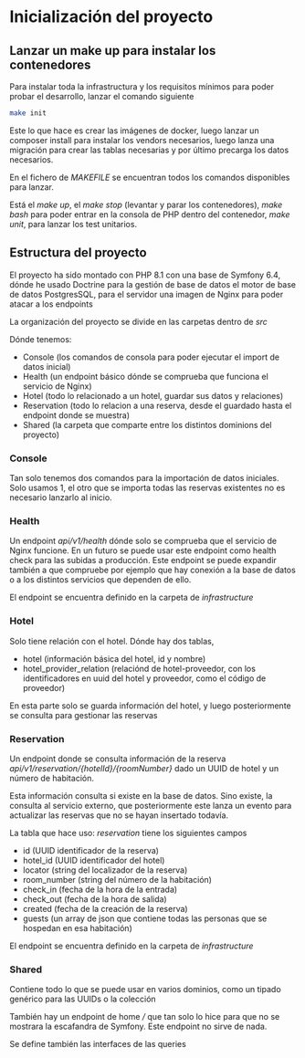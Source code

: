 # Inicialización del proyecto

## Lanzar un make up para instalar los contenedores
Para instalar toda la infrastructura y los requisitos mínimos para poder probar el desarrollo, lanzar el comando siguiente

```bash
make init
```

Este lo que hace es crear las imágenes de docker, luego lanzar un composer install para instalar los vendors necesarios, luego lanza una migración para crear las tablas necesarias y por último precarga los datos necesarios.

En el fichero de _MAKEFILE_ se encuentran todos los comandos disponibles para lanzar.

Está el _make up_, el _make stop_ (levantar y parar los contenedores), _make bash_ para poder entrar en la consola de PHP dentro del contenedor, _make unit_, para lanzar los test unitarios.

## Estructura del proyecto

El proyecto ha sido montado con PHP 8.1 con una base de Symfony 6.4, dónde he usado Doctrine para la gestión de base de datos el motor de base de datos PostgresSQL, para el servidor una imagen de Nginx para poder atacar a los endpoints

La organización del proyecto se divide en las carpetas dentro de _src_

Dónde tenemos:

- Console (los comandos de consola para poder ejecutar el import de datos inicial)
- Health (un endpoint básico dónde se comprueba que funciona el servicio de Nginx)
- Hotel (todo lo relacionado a un hotel, guardar sus datos y relaciones)
- Reservation (todo lo relacion a una reserva, desde el guardado hasta el endpoint donde se muestra)
- Shared (la carpeta que comparte entre los distintos dominions del proyecto)

### Console
Tan solo tenemos dos comandos para la importación de datos iniciales. Solo usamos 1, el otro que se importa todas las reservas existentes no es necesario lanzarlo al inicio.

### Health
Un endpoint _api/v1/health_ dónde solo se comprueba que el servicio de Nginx funcione. En un futuro se puede usar este endpoint como health check para las subidas a producción. Este endpoint se puede expandir también a que compruebe por ejemplo que hay conexión a la base de datos o a los distintos servicios que dependen de ello.

El endpoint se encuentra definido en la carpeta de _infrastructure_

### Hotel
Solo tiene relación con el hotel. Dónde hay dos tablas, 

- hotel (información básica del hotel, id y nombre)
- hotel_provider_relation (relaciónd de hotel-proveedor, con los identificadores en uuid del hotel y proveedor, como el código de proveedor)

En esta parte solo se guarda información del hotel, y luego posteriormente se consulta para gestionar las reservas

### Reservation
Un endpoint donde se consulta información de la reserva _api/v1/reservation/{hotelId}/{roomNumber}_ dado un UUID de hotel y un número de habitación.

Esta información consulta si existe en la base de datos. Sino existe, la consulta al servicio externo, que posteriormente este lanza un evento para actualizar las reservas que no se hayan insertado todavía.

La tabla que hace uso: _reservation_ tiene los siguientes campos

- id (UUID identificador de la reserva)
- hotel_id (UUID identificador del hotel)
- locator (string del localizador de la reserva)
- room_number (string del número de la habitación)
- check_in (fecha de la hora de la entrada)
- check_out (fecha de la hora de salida)
- created (fecha de la creación de la reserva)
- guests (un array de json que contiene todas las personas que se hospedan en esa habitación)

El endpoint se encuentra definido en la carpeta de _infrastructure_

### Shared
Contiene todo lo que se puede usar en varios dominios, como un tipado genérico para las UUIDs o la colección

También hay un endpoint de home _/_ que tan solo lo hice para que no se mostrara la escafandra de Symfony. Este endpoint no sirve de nada.

Se define también las interfaces de las queries
